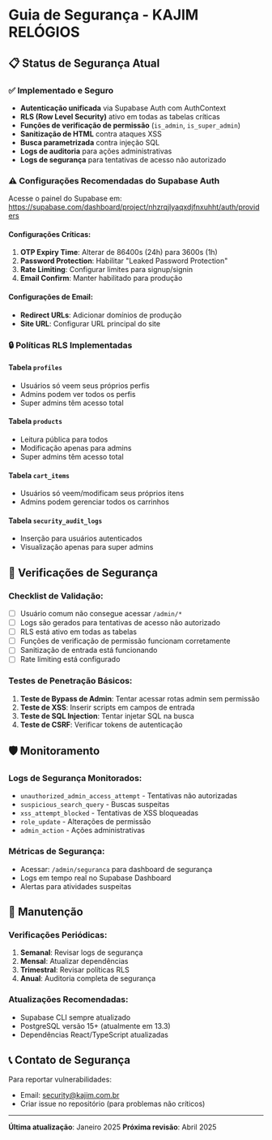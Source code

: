# Guia de Segurança - KAJIM RELÓGIOS

## 📋 Status de Segurança Atual

### ✅ Implementado e Seguro
- **Autenticação unificada** via Supabase Auth com AuthContext
- **RLS (Row Level Security)** ativo em todas as tabelas críticas
- **Funções de verificação de permissão** (`is_admin`, `is_super_admin`)
- **Sanitização de HTML** contra ataques XSS
- **Busca parametrizada** contra injeção SQL
- **Logs de auditoria** para ações administrativas
- **Logs de segurança** para tentativas de acesso não autorizado

### ⚠️ Configurações Recomendadas do Supabase Auth

Acesse o painel do Supabase em: https://supabase.com/dashboard/project/nhzrqjlyaqxdjfnxuhht/auth/providers

#### Configurações Críticas:
1. **OTP Expiry Time**: Alterar de 86400s (24h) para 3600s (1h)
2. **Password Protection**: Habilitar "Leaked Password Protection"
3. **Rate Limiting**: Configurar limites para signup/signin
4. **Email Confirm**: Manter habilitado para produção

#### Configurações de Email:
- **Redirect URLs**: Adicionar domínios de produção
- **Site URL**: Configurar URL principal do site

### 🔒 Políticas RLS Implementadas

#### Tabela `profiles`
- Usuários só veem seus próprios perfis
- Admins podem ver todos os perfis
- Super admins têm acesso total

#### Tabela `products`
- Leitura pública para todos
- Modificação apenas para admins
- Super admins têm acesso total

#### Tabela `cart_items`
- Usuários só veem/modificam seus próprios itens
- Admins podem gerenciar todos os carrinhos

#### Tabela `security_audit_logs`
- Inserção para usuários autenticados
- Visualização apenas para super admins

## 🚨 Verificações de Segurança

### Checklist de Validação:
- [ ] Usuário comum não consegue acessar `/admin/*`
- [ ] Logs são gerados para tentativas de acesso não autorizado
- [ ] RLS está ativo em todas as tabelas
- [ ] Funções de verificação de permissão funcionam corretamente
- [ ] Sanitização de entrada está funcionando
- [ ] Rate limiting está configurado

### Testes de Penetração Básicos:
1. **Teste de Bypass de Admin**: Tentar acessar rotas admin sem permissão
2. **Teste de XSS**: Inserir scripts em campos de entrada
3. **Teste de SQL Injection**: Tentar injetar SQL na busca
4. **Teste de CSRF**: Verificar tokens de autenticação

## 🛡️ Monitoramento

### Logs de Segurança Monitorados:
- `unauthorized_admin_access_attempt` - Tentativas não autorizadas
- `suspicious_search_query` - Buscas suspeitas
- `xss_attempt_blocked` - Tentativas de XSS bloqueadas
- `role_update` - Alterações de permissão
- `admin_action` - Ações administrativas

### Métricas de Segurança:
- Acessar: `/admin/seguranca` para dashboard de segurança
- Logs em tempo real no Supabase Dashboard
- Alertas para atividades suspeitas

## 🔧 Manutenção

### Verificações Periódicas:
1. **Semanal**: Revisar logs de segurança
2. **Mensal**: Atualizar dependências
3. **Trimestral**: Revisar políticas RLS
4. **Anual**: Auditoria completa de segurança

### Atualizações Recomendadas:
- Supabase CLI sempre atualizado
- PostgreSQL versão 15+ (atualmente em 13.3)
- Dependências React/TypeScript atualizadas

## 📞 Contato de Segurança

Para reportar vulnerabilidades:
- Email: security@kajim.com.br
- Criar issue no repositório (para problemas não críticos)

---

**Última atualização**: Janeiro 2025
**Próxima revisão**: Abril 2025